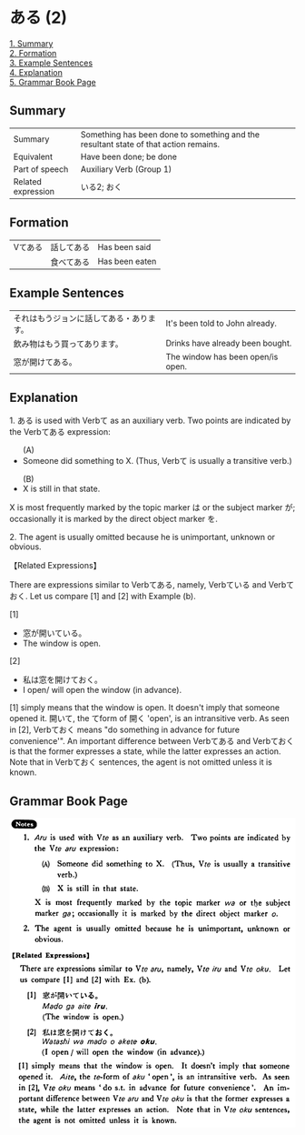 # ある (2)

[1. Summary](#summary)<br>
[2. Formation](#formation)<br>
[3. Example Sentences](#example-sentences)<br>
[4. Explanation](#explanation)<br>
[5. Grammar Book Page](#grammar-book-page)<br>


## Summary

<table><tr>   <td>Summary</td>   <td>Something has been done to something and the resultant state of that action remains.</td></tr><tr>   <td>Equivalent</td>   <td>Have been done; be done</td></tr><tr>   <td>Part of speech</td>   <td>Auxiliary Verb (Group 1)</td></tr><tr>   <td>Related expression</td>   <td>いる2; おく</td></tr></table>

## Formation

<table class="table"><tbody><tr class="tr head"><td class="td"><span class="bold"><span>Vて</span><span class="bold">ある</span> </span></td><td class="td"><span>話して</span><span class="concept">ある</span> </td><td class="td"><span>Has    been said</span> </td></tr><tr class="tr"><td class="td"><span>&nbsp;</span></td><td class="td"><span>食べて</span><span class="concept">ある</span> </td><td class="td"><span>Has    been eaten</span> </td></tr></tbody></table>

## Example Sentences

<table><tr>   <td>それはもうジョンに話してある・あります。</td>   <td>It's been told to John already.</td></tr><tr>   <td>飲み物はもう買ってあります。</td>   <td>Drinks have already been bought.</td></tr><tr>   <td>窓が開けてある。</td>   <td>The window has been open/is open.</td></tr></table>

## Explanation

<p>1. <span class="cloze">ある</span> is used with Verbて as an auxiliary verb. Two points are indicated by the Verbて<span class="cloze">ある</span> expression:</p>  <ul>(A) <li>Someone did something to X. (Thus, Verbて is usually a transitive verb.)</li> </ul>  <ul>(B) <li>X is still in that state.</li> </ul>  <p>X is most frequently marked by the topic marker は or the subject marker が; occasionally it is marked by the direct object marker を.</p>  <p>2. The agent is usually omitted because he is unimportant, unknown or obvious.</p>  <p>【Related Expressions】</p>  <p>There are expressions similar to Verbて<span class="cloze">ある</span>, namely, Verbている and Verbておく. Let us compare [1] and [2] with Example (b).</p>  <p>[1] </p> <ul> <li>窓が開いている。</li> <li>The window is open.</li> </ul>  <p>[2] </p> <ul> <li>私は窓を開けておく。</li> <li>I open/ will open the window (in advance).</li> </ul>  <p>[1] simply means that the window is open. It doesn't imply that someone opened it. 開いて, the てform of 開く 'open', is an intransitive verb. As seen in [2], Verbておく means "do something in advance for future convenience'". An important difference between Verbて<span class="cloze">ある</span> and Verbておく is that the former expresses a state, while the latter expresses an action. Note that in Verbておく sentences, the agent is not omitted unless it is known.</p>

## Grammar Book Page

![](../img/Basicある2.png)

